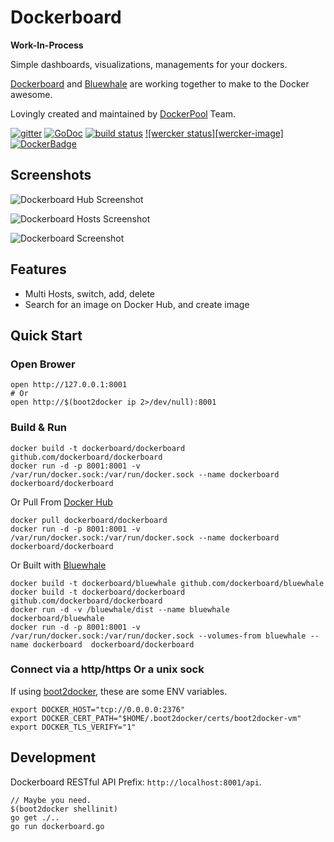 
# Dockerboard

**Work-In-Process**

Simple dashboards, visualizations, managements for your dockers.

[Dockerboard][] and [Bluewhale][] are working together to make to the Docker awesome.

Lovingly created and maintained by [DockerPool][] Team.

[![gitter][gitter-image]][gitter-url]
[![GoDoc][godoc-image]][godoc-url]
[![build status][travis-image]][travis-url]
[![wercker status][wercker-image]][wercker-url]   
[![DockerBadge][docker-image]][docker-url]


## Screenshots

![Dockerboard Hub Screenshot](https://raw.githubusercontent.com/dockerboard/bluewhale/master/screenshots/hub_version_ping.gif)

![Dockerboard Hosts Screenshot](https://raw.githubusercontent.com/dockerboard/bluewhale/master/screenshots/hosts.gif)

![Dockerboard Screenshot](https://raw.githubusercontent.com/dockerboard/bluewhale/master/screenshots/dockerboard.gif)


## Features

* Multi Hosts, switch, add, delete
* Search for an image on Docker Hub, and create image


## Quick Start

### Open Brower

```
open http://127.0.0.1:8001
# Or
open http://$(boot2docker ip 2>/dev/null):8001 
```

### Build & Run

```
docker build -t dockerboard/dockerboard github.com/dockerboard/dockerboard
docker run -d -p 8001:8001 -v /var/run/docker.sock:/var/run/docker.sock --name dockerboard  dockerboard/dockerboard
```

Or Pull From [Docker Hub][]

```
docker pull dockerboard/dockerboard
docker run -d -p 8001:8001 -v /var/run/docker.sock:/var/run/docker.sock --name dockerboard  dockerboard/dockerboard
```

Or Built with [Bluewhale][]

```
docker build -t dockerboard/bluewhale github.com/dockerboard/bluewhale
docker build -t dockerboard/dockerboard github.com/dockerboard/dockerboard
docker run -d -v /bluewhale/dist --name bluewhale dockerboard/bluewhale
docker run -d -p 8001:8001 -v /var/run/docker.sock:/var/run/docker.sock --volumes-from bluewhale --name dockerboard  dockerboard/dockerboard
```

### Connect via a http/https Or a unix sock

  If using [boot2docker][], these are some ENV variables.

```
export DOCKER_HOST="tcp://0.0.0.0:2376"
export DOCKER_CERT_PATH="$HOME/.boot2docker/certs/boot2docker-vm"
export DOCKER_TLS_VERIFY="1"
```


## Development

Dockerboard RESTful API Prefix: `http://localhost:8001/api`.

```
// Maybe you need.
$(boot2docker shellinit)
go get ./..
go run dockerboard.go
```

[Dockerboard]: https://github.com/dockerboard/dockerboard
[Bluewhale]: https://github.com/dockerboard/bluewhale
[DockerPool]: http://dockerpool.com/
[boot2docker]: http://boot2docker.io/
[docker hub]: https://hub.docker.com/

[gitter-image]: https://badges.gitter.im/Join%20Chat.svg
[gitter-url]: https://gitter.im/dockerboard/dockerboard?utm_source=badge&utm_medium=badge&utm_campaign=pr-badge&utm_content=badge
[godoc-image]: https://godoc.org/github.com/dockerboard/dockerboard?status.svg
[godoc-url]: http://godoc.org/github.com/dockerboard/dockerboard
[travis-image]: https://img.shields.io/travis/dockerboard/dockerboard/master.svg?style=flat-square
[travis-url]: https://travis-ci.org/dockerboard/dockerboard
[wercker-status]: https://app.wercker.com/status/6134bd7bdb90915629df6d86e569a284/s
[wercker-url]: https://app.wercker.com/project/bykey/6134bd7bdb90915629df6d86e569a284
[docker-image]: http://dockeri.co/image/dockerboard/dockerboard
[docker-url]: https://registry.hub.docker.com/u/dockerboard/dockerboard/
